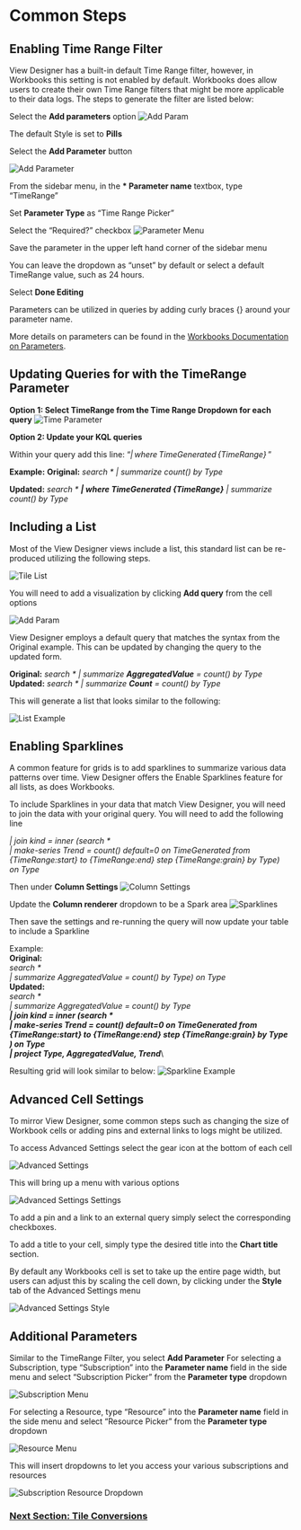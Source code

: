 # Common Steps

## Enabling Time Range Filter
View Designer has a built-in default Time Range filter, however, in Workbooks this setting is not enabled by default. Workbooks does allow users to create their own Time Range filters that might be more applicable to their data logs. The steps to generate the filter are listed below:

Select the <strong>Add parameters</strong> option
![Add Param](./Examples/AddParam.png)

The default Style is set to <strong>Pills</strong>

Select the <strong>Add Parameter</strong> button

![Add Parameter](./Examples/AddParameter.png)

From the sidebar menu, in the <strong>* Parameter name</strong> textbox, type “TimeRange”

Set <strong>Parameter Type</strong> as “Time Range Picker”

Select the “Required?” checkbox
![Parameter Menu](./Examples/ParamMenu.png)

Save the parameter in the upper left hand corner of the sidebar menu

You can leave the dropdown as “unset” by default or select a default TimeRange value, such as 24 hours.

Select <strong>Done Editing</strong>

Parameters can be utilized in queries by adding curly braces {} around your parameter name.

More details on parameters can be found in the [Workbooks Documentation on Parameters](https://github.com/microsoft/Application-Insights-Workbooks/blob/master/Documentation/Parameters/Parameters.md).

## Updating Queries for with the TimeRange Parameter
<strong>Option 1: Select TimeRange from the Time Range Dropdown for each query</strong>
![Time Parameter](./Examples/TimeParam.png)

<strong>Option 2: Update your KQL queries</strong>

Within your query add this line: “_| where TimeGenerated {TimeRange}_ ”

<strong>Example:</strong>
**Original:** _search * | summarize count() by Type_

**Updated:** _search * **| where TimeGenerated {TimeRange}** | summarize count() by Type_

## Including a List
Most of the View Designer views include a list, this standard list can be re-produced utilizing the following steps.

![Tile List](./Examples/TileList.png)

You will need to add a visualization by clicking **Add query** from the cell options

![Add Param](./Examples/AddParam.png)

View Designer employs a default query that matches the syntax from the Original example. This can be updated by changing the query to the updated form.

**Original:** _search * | summarize **AggregatedValue** = count() by Type_\
**Updated:** _search * | summarize **Count** = count() by Type_

This will generate a list that looks similar to the following:

![List Example](./Examples/ListEx.png)

## Enabling Sparklines
A common feature for grids is to add sparklines to summarize various data patterns over time. View Designer offers the Enable Sparklines feature for all lists, as does Workbooks.

To include Sparklines in your data that match View Designer, you will need to join the data with your original query. You will need to add the following line

_| join kind = inner (search * \
| make-series Trend = count() default=0 on TimeGenerated from \{TimeRange:start} to {TimeRange:end} step {TimeRange:grain} by Type)\
on Type_

Then under **Column Settings**
![Column Settings](./Examples/ColumnSettings.png)

Update the **Column renderer** dropdown to be a Spark area
![Sparklines](./Examples/Sparkline.png)

Then save the settings and re-running the query will now update your table to include a Sparkline

Example:\
**Original:**\
_search *\
| summarize AggregatedValue = count() by Type) on Type_\
**Updated:**\
_search *\
| summarize AggregatedValue = count() by Type\
**| join kind = inner (search * \
| make-series Trend = count() default=0 on TimeGenerated from \{TimeRange:start} to {TimeRange:end} step {TimeRange:grain} by Type\
) on Type\
| project Type, AggregatedValue, Trend**_\

Resulting grid will look similar to below:
![Sparkline Example](./Examples/SparkEx.png)

## Advanced Cell Settings
To mirror View Designer, some common steps such as changing the size of Workbook cells or adding pins and external links to logs might be utilized.

To access Advanced Settings select the gear icon at the bottom of each cell

![Advanced Settings](./Examples/AdvSet.png)

This will bring up a menu with various options

![Advanced Settings Settings](./Examples/AdvSetSettings.png)

To add a pin and a link to an external query simply select the corresponding checkboxes.

To add a title to your cell, simply type the desired title into the **Chart title** section.

By default any Workbooks cell is set to take up the entire page width, but users can adjust this by scaling the cell down, by clicking under the **Style** tab of the Advanced Settings menu

![Advanced Settings Style](./Examples/AdvSetStyle.png)

 
## Additional Parameters

Similar to the TimeRange Filter, you select **Add Parameter**
For selecting a Subscription, type “Subscription” into the **Parameter name** field in the side menu and select “Subscription Picker” from the **Parameter type** dropdown

![Subscription Menu](./Examples/SubFilter.png)

For selecting a Resource, type “Resource” into the **Parameter name** field 
in the side menu and select “Resource Picker” from the **Parameter type** dropdown

![Resource Menu](./Examples/ResFilter.png)

This will insert dropdowns to let you access your various subscriptions and resources

![Subscription Resource Dropdown](./Examples/SubRes.png)

### [Next Section: Tile Conversions](./TileConversions.md)
